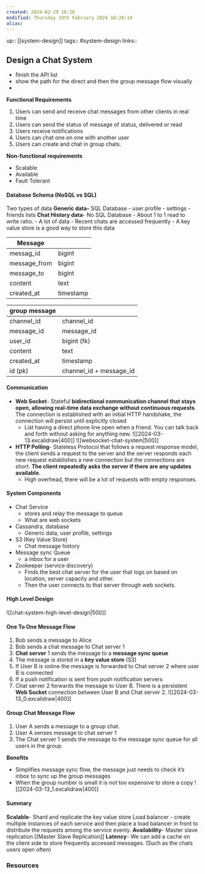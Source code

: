 ```yaml
---
created: 2024-02-29 16:26
modified: Thursday 29th February 2024 16:26:14
alias:
---
```

up::  [[system-design]]
tags:: #system-design
links::
## Design a Chat System
- finish the API list
- show the path for the direct and then the group message flow visually
-
**Functional Requirements**
1. Users can send and receive chat messages from other clients in real time
2. Users can send the status of message of status, delivered or read
3. Users receive notifications
4. Users can chat one on one with another user
5. Users can create and chat in group chats.

**Non-functional requirements**
- Scalable
- Available
- Fault Tolerant

#### Database Schema (NoSQL vs SQL)
Two types of data
**Generic data-** SQL Database
	- user profile
	- settings
	- friends lists
**Chat History data**- No SQL Database
	- About 1 to 1 read to write ratio.
	- A lot of data
	- Recent chats are accessed frequently
	- A key value store is a good way to store this data

| Message      |           |
| ------------ | --------- |
| messag_id    | bigint    |
| message_from | bigint    |
| message_to   | bigint    |
| content      | text      |
| created_at   | timestamp |

| group message |                         |
| ------------- | ----------------------- |
| channel_id    | channel_id              |
| message_id    | message_id              |
| user_id       | bigint (fk)             |
| content       | text                    |
| created_at    | timestamp               |
| id (pk)       | channel_id + message_id |
#### Communication
- **Web Socket**- Stateful **bidirectional communication channel that stays open, allowing real-time data exchange without continuous requests**. The connection is established with an initial HTTP handshake, the connection will persist until explicitly closed
	- List having a direct phone line open when a friend. You can talk back and forth without asking for anything new.
	![[2024-03-13.excalidraw|400]]
	![[websocket-chat-system|500]]
- **HTTP Polling**- Stateless Protocol that follows a request response model, the client sends a request to the server and the server responds each new request establishes a new connection but the connections are short. **The client repeatedly asks the server if there are any updates available.**
	- High overhead, there will be a lot of requests with empty responses.
#### System Components
- Chat Service
	- stores and relay the message to queue
	- What are web sockets
- Cassandra, database
	- Generic data, user profile, settings
- S3 (Key Value Store)
	- Chat message history
- Message sync Queue
	- a inbox for a user
- Zookeeper (service discovery)
	- Finds the best chat server for the user that logs on based on location, server capacity and other.
	- Then the user connects to that server through web sockets.

#### High Level Design
![[chat-system-high-level-design|500]]

#### One To One Message Flow
1. Bob sends a message to Alice
2. Bob sends a chat message to Chat server 1
3. **Chat server** 1 sends the message to a **message sync queue**
4. The message is stored in a **key value store** (S3)
5. If User B is online the message is forwarded to Chat server 2 where user B is connected
6. If a push notification is sent from push notification servers
7. Chat server 2 forwards the message to User B. There is a persistent **Web Socket** connection between User B and Chat server 2.
![[2024-03-13_0.excalidraw|400]]
#### Group Chat Message Flow
1. User A sends a message to a group chat.
2. User A senses message to chat server 1
3. The Chat server 1 sends the message to the message sync queue for all users in the group.

**Benefits**
- Simplifies message sync flow, the message just needs to check it’s inbox to sync up the group messages
- When the group number is small it is not too expensive to store a copy
![[2024-03-13_1.excalidraw|400]]

#### Summary
**Scalable**- Shard and replicate the key value store
	Load balancer -  create multiple instances of each service and then place a load balancer in front to distribute the requests among the service evenly.
**Availability**-  Master slave replication
	[[Master Slave Replication]]
**Latency**- We can add a cache on the client side to store frequently accessed messages. (Such as the chats users open often)

### Resources
